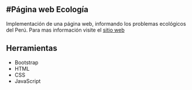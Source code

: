 #Página web Ecología
------------------------------------------------------------
Implementación de una página web, informando los problemas ecológicos del Perú.
Para mas información visite el [sitio web](https://ealvan.github.io/EcoPage/)

## Herramientas
- Bootstrap
- HTML
- CSS
- JavaScript
